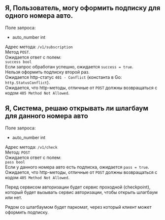 ## Я, Пользователь, могу оформить подписку для одного номера авто.
Поле запроса:

* auto_number int

Адрес метода: `/v1/subscription`  
Метод `POST`.  
Ожидается ответ с полем:  
`success bool`  
Если запрос обработан успешно, ожидается `success = true`.  
Нельзя оформить подписку второй раз.  
Ожидается http-статус `401 - Conflict` (константа в Go: `http.StatusConflict`).  
Ожидается, что http-методы, отличные от `POST` должны возвращаться с кодом `405 Method Not Allowed`.  

## Я, Система, решаю открывать ли шлагбаум для данного номера авто
Поле запроса:

* auto_number int

Адрес метода: `/v1/check`  
Метод: `POST`  
Ожидается ответ с полем:  
`pass bool`  
Если у данного номера авто есть подписка, ожидается `pass = true`.  
Ожидается, что http-методы, отличные от `POST` должны возвращаться с кодом `405 Method Not Allowed`.  

Перед сервисом авторизации будет сервис проходной (checkpoint), который будет вызывать сервис авторизации, чтобы открыть шлагбаум или нет.  

Рядом со шлагбаумом будет паркомат, через который клиент может оформить подписку.  